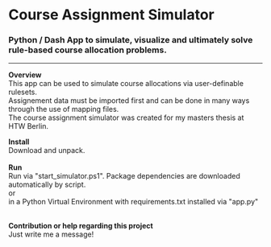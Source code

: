 # Course Assignment Simulator
### Python / Dash App to simulate, visualize and ultimately solve rule-based course allocation problems.
-------------
**Overview**<br />
This app can be used to simulate course allocations via user-definable rulesets. <br />
Assignement data must be imported first and can be done in many ways through the use of mapping files.<br />
The course assignment simulator was created for my masters thesis at HTW Berlin.<br />

**Install**<br />
Download and unpack.<br /><br />
**Run**<br />
Run via "start_simulator.ps1". Package dependencies are downloaded automatically by script. <br />
or <br />
in a Python Virtual Environment with requirements.txt installed via "app.py"<br /><br />

**Contribution or help regarding this project**<br />
Just write me a message!
